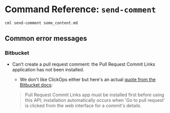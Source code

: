 # Command Reference: `send-comment`

```dvc
cml send-comment some_content.md
```

## Common error messages

### Bitbucket

- Can't create a pull request comment: the Pull Request Commit Links application
  has not been installed.

  - We don't like ClickOps either but here's an actual
    [quote from the Bitbucket docs](https://developer.atlassian.com/bitbucket/api/2/reference/resource/repositories/%7Bworkspace%7D/%7Brepo_slug%7D/commit/%7Bcommit%7D/pullrequests):

  > Pull Request Commit Links app must be installed first before using this API;
  > installation automatically occurs when 'Go to pull request' is clicked from
  > the web interface for a commit's details.
